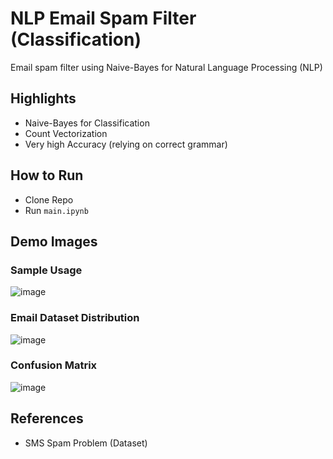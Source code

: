 # NLP Email Spam Filter (Classification)
Email spam filter using Naive-Bayes for Natural Language Processing (NLP)

## Highlights
- Naive-Bayes for Classification
- Count Vectorization
- Very high Accuracy (relying on correct grammar)

## How to Run
- Clone Repo
- Run `main.ipynb`

## Demo Images

### Sample Usage
![image](https://user-images.githubusercontent.com/87340855/219741304-3d159bd1-ec4f-4cc4-998b-86d9efdf0a48.png)


### Email Dataset Distribution
![image](https://user-images.githubusercontent.com/87340855/219740989-7f968af7-20fa-4877-beac-0408347fd15a.png)

### Confusion Matrix
![image](https://user-images.githubusercontent.com/87340855/219741062-81c2f90d-190c-4059-9f79-ae4c56079c58.png)

## References
- SMS Spam Problem (Dataset)
